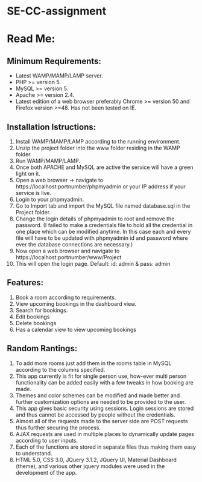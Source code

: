 # SE-CC-assignment

<b><h1>Read Me:</h1></b>

<b><h2>Minimum Requirements:</h2></b>

-	Latest WAMP/MAMP/LAMP server.
-	PHP >= version 5.
-	MySQL >= version 5.
-	Apache >= version 2.4.
-	Latest edition of a web browser preferably Chrome >= version 50 and Firefox version >=48. Has not been tested on IE.

<b><h2>Installation Istructions:</h2></b>

1.	Install WAMP/MAMP/LAMP according to the running environment.
2.	Unzip the project folder into the www folder residing in the WAMP folder.
3.	Run WAMP/MAMP/LAMP.
4.	Once both APACHE and MySQL are active the service will have a green light on it.
5.	Open a web browser -> navigate to https://localhost:portnumber/phpmyadmin or your IP address if your service is live.
6.	Login to your phpmyadmin.
7.	Go to Import tab and import the MySQL file named database.sql in the Project folder.
8.	Change the login details of phpmyadmin to root and remove the password. (I failed to make a credentials file to hold all the credential in one place which can be modified anytime. In this case each and every file will have to be updated with phpmyadmin id and password where ever the database connections are necessary.)
9.	Now open a web browser and navigate to https://localhost:portnumber/www/Project
10.	 This will open the login page. Default: id: admin & pass: admin


<b><h2>Features:</h2></b>
1.	Book a room according to requirements.
2.	View upcoming bookings in the dashboard view.
3.	Search for bookings.
4.	Edit bookings
5.	Delete bookings
6.	Has a calendar view to view upcoming bookings


    
<b><h2>Random Rantings:</h2></b>
1.	To add more rooms just add them in the rooms table in MySQL according to the columns specified.
2.	This app currently is fit for single person use, how-ever multi person functionality can be added easily with a few tweaks in how booking are made.
3.	Themes and color schemes can be modified and made better and further customization options are needed to be provided to the user.
4.	This app gives basic security using sessions. Login sessions are stored and thus cannot be accessed by people without the credentials.
5.	Almost all of the requests made to the server side are POST requests thus further securing the process.
6.	AJAX requests are used in multiple places to dynamically update pages according to user inputs.
7.	Each of the functions are stored in separate files thus making them easy to understand. 
8.	HTML 5.0, CSS 3.0, JQuery 3.1.2, JQuery UI, Material Dashboard (theme), and various other jquery modules were used in the development of the app.

